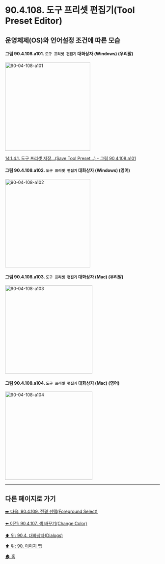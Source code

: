 # 90.4.108. 도구 프리셋 편집기(Tool Preset Editor)
## 운영체제(OS)와 언어설정 조건에 따른 모습

<a id="90-04-108-a101"></a>

#### 그림 90.4.108.a101. `도구 프리셋 편집기` 대화상자 (Windows) (우리말)
<img width="277" height="287" alt="90-04-108-a101" src="https://github.com/wonder13662/gimp/assets/15767104/4d9c9ef8-18ca-4b9c-bd95-049f05fc1b0f" />

[14.1.4.1. 도구 프리셋 저장...(Save Tool Preset...) - 그림 90.4.108.a101](./14-01-04-01-save_tool_preset.md#90-04-108-a101)

<a id="90-04-108-a102"></a>

#### 그림 90.4.108.a102. `도구 프리셋 편집기` 대화상자 (Windows) (영어)
<img width="277" height="287" alt="90-04-108-a102" src="https://github.com/wonder13662/gimp/assets/15767104/994af297-33cf-4822-b47d-dfe4917ab18a" />

<a id="90-04-108-a103"></a>

#### 그림 90.4.108.a103. `도구 프리셋 편집기` 대화상자 (Mac) (우리말)
<img width="284" height="287" alt="90-04-108-a103" src="https://github.com/wonder13662/gimp/assets/15767104/65923644-9d9c-4778-8f97-3d46110d6d02" />

<a id="90-04-108-a104"></a>

#### 그림 90.4.108.a104. `도구 프리셋 편집기` 대화상자 (Mac) (영어)
<img width="284" height="287" alt="90-04-108-a104" src="https://github.com/wonder13662/gimp/assets/15767104/7f6ca20c-9ca3-456c-b7ec-21699f7d8763" />

***

## 다른 페이지로 가기

[➡️ 다음: 90.4.109. 전경 선택(Foreground Select)](./90-04-0109-foreground_select.md)

[⬅️ 이전: 90.4.107. 색 바꾸기(Change Color)](./90-04-0107-change_color.md)

[⬆️ 위: 90.4. 대화상자(Dialogs)](./90-04-0000-dialogs.md)

[⬆️ 위: 90. 이미지 맵](./90-00-image-map.md)

[🏠 홈](./00-home.md)
